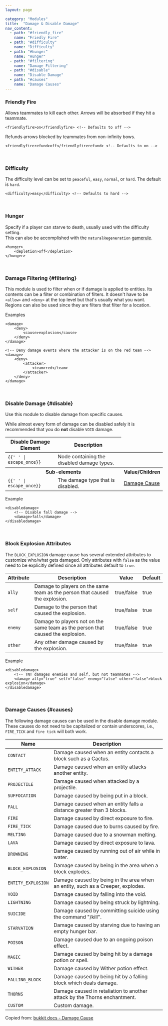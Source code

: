 ```yaml
---
layout: page

category: "Modules"
title:  "Damage & Disable Damage"
nav_content:
  - path: "#friendly_fire"
    name: "Friedly Fire"
  - path: "#difficulty"
    name: "Difficulty"
  - path: "#hunger"
    name: "Hunger"
  - path: "#filtering"
    name: "Damage Filtering"
  - path: "#disable"
    name: "Disable Damage"
  - path: "#causes"
    name: "Damage Causes"
---
```


### Friendly Fire
Allows teammates to kill each other. Arrows will be absorbed if they hit a teammate.

    <friendlyfire>on</friendlyfire> <!-- Defaults to off -->

Refunds arrows blocked by teammates from non-infinity bows.

    <friendlyfirerefund>off</friendlyfirerefund> <!-- Defaults to on -->

<br/>

### Difficulty
The difficulty level can be set to `peaceful`, `easy`, `normal`, or `hard`. The default is `hard`.

    <difficulty>easy</difficulty> <!-- Defaults to hard -->

<br/>

### Hunger
Specify if a player can starve to death, usually used with the difficulty setting.<br/>
This can also be accomplished with the `naturalRegeneration` [gamerule](/modules/gamerules).

    <hunger>
        <depletion>off</depletion>
    </hunger>

<br/>

### Damage Filtering {#filtering}

This module is used to filter when or if damage is applied to entities.
Its contents can be a filter or combination of filters.
It doesn't have to be `<allow>` and `<deny>` at the top level but that's usually what you want.
Regions can also be used since they are filters that filter for a location.

Examples

    <damage>
        <deny>
            <cause>explosion</cause>
        </deny>
    </damage>

    <!-- Deny damage events where the attacker is on the red team -->
    <damage>
        <deny>
            <attacker>
                <team>red</team>
            </attacker>
        </deny>
    </damage>

<br/>

### Disable Damage {#disable}
Use this module to disable damage from specific causes.

While almost every form of damage can be disabled safely it is recommended that you do **not** disable `VOID` damage.

<div class='table-responsive'>
  <table class='table table-striped table-condensed'>
    <thead>
      <tr>
        <th>Disable Damage Element</th>
        <th>Description</th>
      </tr>
    </thead>
    <tbody>
      <tr>
        <td>
          <span class='highlight'>
            <code>{{'<disabledamage> </disabledamage>' | escape_once}}</code>
          </span>
        </td>
        <td>Node containing the disabled damage types.</td>
        <td></td>
      </tr>
      <tr>
        <th colspan='2'>Sub-elements</th>
        <th>Value/Children</th>
      </tr>
      <tr>
        <td>
          <span class='highlight'>
            <code>{{'<damage> </damage>' | escape_once}}</code>
          </span>
        </td>
        <td>
          The damage type that is disabled.
        </td>
        <td>
          <a href='#causes'>Damage Cause</a>
        </td>
      </tr>
    </tbody>
  </table>
</div>

Example

    <disabledamage>
        <!-- Disable fall damage -->
        <damage>fall</damage>
    </disabledamage>


<br/>

### Block Explosion Attributes

The `BLOCK_EXPLOSION` damage cause has several extended attributes to customize who/what gets damaged. Only attributes with `false` as the value need to be explicitly defined since all attributes default to `true`.

<div class='table-responsive'>
  <table class='table table-striped table-condensed'>
    <thead>
      <tr>
        <th>Attribute</th>
        <th>Description</th>
        <th>Value</th>
        <th>Default</th>
      </tr>
    </thead>
    <tbody>
      <tr>
        <td>
          <code>ally</code>
        </td>
        <td>Damage to players on the same team as the person that caused the explosion.</td>
        <td>
          <span class='label label-primary'>true/false</span>
        </td>
        <td>true</td>
      </tr>
      <tr>
        <td>
          <code>self</code>
        </td>
        <td>Damage to the person that caused the explosion.</td>
        <td>
          <span class='label label-primary'>true/false</span>
        </td>
        <td>true</td>
      </tr>
      <tr>
        <td>
          <code>enemy</code>
        </td>
        <td>Damage to players not on the same team as the person that caused the explosion.</td>
        <td>
          <span class='label label-primary'>true/false</span>
        </td>
        <td>true</td>
      </tr>
      <tr>
        <td>
          <code>other</code>
        </td>
        <td>Any other damage caused by the explosion.</td>
        <td>
          <span class='label label-primary'>true/false</span>
        </td>
        <td>true</td>
      </tr>
    </tbody>
  </table>
</div>

Example

    <disabledamage>
        <!-- TNT damages enemies and self, but not teammates -->
        <damage ally="true" self="false" enemy="false" other="false">block explosion</damage>
    </disabledamage>


<br/>

### Damage Causes {#causes}
The following damage causes can be used in the disable damage module.
These causes do not need to be capitalized or contain underscores, i.e., `FIRE_TICK` and `fire tick` will both work.

<div class='table-responsive'>
  <table class='table table-striped table-condensed'>
    <thead>
      <tr>
        <th>Name</th>
        <th>Description</th>
      </tr>
    </thead>
    <tbody>
      <tr>
        <td>
          <code>CONTACT</code>
        </td>
        <td>
          Damage caused when an entity contacts a block such as a Cactus.
        </td>
      </tr>
      <tr>
        <td>
          <code>ENTITY_ATTACK</code>
        </td>
        <td>
          Damage caused when an entity attacks another entity.
        </td>
      </tr>
      <tr>
        <td>
          <code>PROJECTILE</code>
        </td>
        <td>
          Damage caused when attacked by a projectile.
        </td>
      </tr>
      <tr>
        <td>
          <code>SUFFOCATION</code>
        </td>
        <td>
          Damage caused by being put in a block.
        </td>
      </tr>
      <tr>
        <td>
          <code>FALL</code>
        </td>
        <td>
          Damage caused when an entity falls a distance greater than 3 blocks.
        </td>
      </tr>
      <tr>
        <td>
          <code>FIRE</code>
        </td>
        <td>
          Damage caused by direct exposure to fire.
        </td>
      </tr>
      <tr>
        <td>
          <code>FIRE_TICK</code>
        </td>
        <td>
          Damage caused due to burns caused by fire.
        </td>
      </tr>
      <tr>
        <td>
          <code>MELTING</code>
        </td>
        <td>
          Damage caused due to a snowman melting.
        </td>
      </tr>
      <tr>
        <td>
          <code>LAVA</code>
        </td>
        <td>
          Damage caused by direct exposure to lava.
        </td>
      </tr>
      <tr>
        <td>
          <code>DROWNING</code>
        </td>
        <td>
          Damage caused by running out of air while in water.
        </td>
      </tr>
      <tr>
        <td>
          <code>BLOCK_EXPLOSION</code>
        </td>
        <td>
          Damage caused by being in the area when a block explodes.
        </td>
      </tr>
      <tr>
        <td>
          <code>ENTITY_EXPLOSION</code>
        </td>
        <td>
          Damage caused by being in the area when an entity, such as a Creeper, explodes.
        </td>
      </tr>
      <tr>
        <td>
          <code>VOID</code>
        </td>
        <td>
          Damage caused by falling into the void.
        </td>
      </tr>
      <tr>
        <td>
          <code>LIGHTNING</code>
        </td>
        <td>
          Damage caused by being struck by lightning.
        </td>
      </tr>
      <tr>
        <td>
          <code>SUICIDE</code>
        </td>
        <td>
          Damage caused by committing suicide using the command "/kill".
        </td>
      </tr>
      <tr>
        <td>
          <code>STARVATION</code>
        </td>
        <td>
          Damage caused by starving due to having an empty hunger bar.
        </td>
      </tr>
      <tr>
        <td>
          <code>POISON</code>
        </td>
        <td>
          Damage caused due to an ongoing poison effect.
        </td>
      </tr>
      <tr>
        <td>
          <code>MAGIC</code>
        </td>
        <td>
          Damage caused by being hit by a damage potion or spell.
        </td>
      </tr>
      <tr>
        <td>
          <code>WITHER</code>
        </td>
        <td>
          Damage caused by Wither potion effect.
        </td>
      </tr>
      <tr>
        <td>
          <code>FALLING_BLOCK</code>
        </td>
        <td>
          Damage caused by being hit by a falling block which deals damage.
        </td>
      </tr>
      <tr>
        <td>
          <code>THORNS</code>
        </td>
        <td>
          Damage caused in retaliation to another attack by the Thorns enchantment.
        </td>
      </tr>
      <tr>
        <td>
          <code>CUSTOM</code>
        </td>
        <td>
          Custom damage.
        </td>
      </tr>
    </tbody>
  </table>
</div>

Copied from: [bukkit docs - Damage Cause](https://hub.spigotmc.org/javadocs/bukkit/org/bukkit/event/entity/EntityDamageEvent.DamageCause.html)
